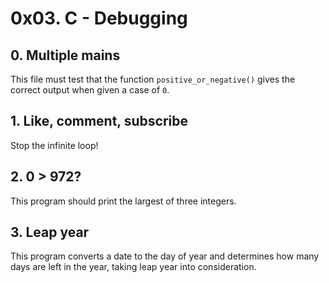 # 0x03. C - Debugging

## 0. Multiple mains
This file must test that the function `positive_or_negative()` gives the correct output when given a case of `0`.

## 1. Like, comment, subscribe
Stop the infinite loop!

## 2. 0 > 972?
This program should print the largest of three integers.

## 3. Leap year
This program converts a date to the day of year and determines how many days are left in the year, taking leap year into consideration.
